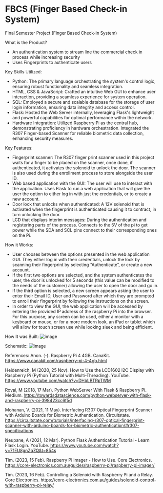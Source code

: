 # FBCS (Finger Based Check-in System)
Final Semester Project (Finger Based Check-in System)

What is the Product?
- An authentication system to stream line the commercial check in process while increasing security
- Uses Fingerprints to authenticate users

Key Skills Utilized:
- Python: The primary language orchestrating the system's control logic, ensuring robust functionality and seamless integration.
- HTML, CSS & JavaScript: Crafted an intuitive Web GUI to enhance user interaction, providing a seamless experience for system operation.
- SQL: Employed a secure and scalable database for the storage of user login information, ensuring data integrity and access control.
- Flask: Hosted the Web Server internally, leveraging Flask's lightweight and powerful capabilities for optimal performance within the network.
- Hardware Integration: Utilized Raspberry Pi as the central hub, demonstrating proficiency in hardware orchestration. Integrated the R307 Finger-based Scanner for reliable biometric data collection, enhancing security measures.

Key Features:
- Fingerprint scanner: The R307 finger print scanner used in this project waits for a finger to be placed on the scanner, once done, if authenticated, it activates the solenoid to unlock the door. The scanner is also used during the enrollment process to store alongside the user ID.
- Web based application with the GUI: The user will use to interact with the application. Uses Flask to run a web application that will give the user the option to either log in with just the credentials, or to create a new account.
- Door lock that unlocks when authenticated: A 12V solenoid that is activated when the fingerprint is authenticated causing it to contract, in turn unlocking the door. 
- LCD that displays interim messages: During the authentication and registering parts of the process. Connects to the 5V of the pi to get power while the SDA and SCL pins connect to their corresponding ones on the Pi.

How it Works:
- User chooses between the options presented in the web application GUI. They either log in with their credentials, unlock the lock by scanning their fingerprint by selecting “Authenticate”, or create a new account.
- If the first two options are selected, and the system authenticates the user, the door is unlocked for 5 seconds (this value can be modified to the needs of the customer) allowing the user to open the door and go in.
- If the third option is selected, a new screen appears asking the user to enter their Email ID, User and Password after which they are prompted to enroll their fingerprint by following the instructions on the screen.
- In order to view the GUI, the web application will be accessed by entering the provided IP address of the raspberry Pi into the browser. For this purpose, any screen can be used, either a monitor with a keyboard or mouse, or for a more modern look, an iPad or tablet which will allow for touch screen use while looking sleek and being efficient. 

How It was Built:
![image](https://github.com/FishmandemCode/FBCS/assets/106996740/b84b8e40-93aa-4154-884e-662c140c117b)

Schematic:
![image](https://github.com/FishmandemCode/FBCS/assets/106996740/20af741a-706d-4755-9f0c-666432edd6c9)

References:
Anon. (-). Raspberry Pi 4 4GB. CanaKit.
https://www.canakit.com/raspberry-pi-4-4gb.html

Heidenreich, M (2020, 25 Nov). How to Use the LCD1602 I2C Display with Raspberry Pi (Python Tutorial with Multi-Threading). YouTube.
https://www.youtube.com/watch?v=DHbLBTRpTWM

Rovai, M (2018, 17 Mar). Python WebServer With Flask & Raspberry Pi. Medium.
https://towardsdatascience.com/python-webserver-with-flask-and-raspberry-pi-398423cc6f5d

Mohanan, V. (2021, 11 May). Interfacing R307 Optical Fingerprint Scanner with Arduino Boards for Biometric Authentication. Circuitstate.
https://circuitstate.com/tutorials/interfacing-r307-optical-fingerprint-scanner-with-arduino-boards-for-biometric-authentication/#r307-specifications

Neupane, A (2021, 12 Mar). Python Flask Authentication Tutorial - Learn Flask Login. YouTube.
https://www.youtube.com/watch?v=71EU8gnZqZQ&t=854s

Tim. (2023, 15 Feb). Raspberry Pi Imager - How to Use. Core Electronics.
https://core-electronics.com.au/guides/raspberry-pi/raspberry-pi-imager/

Tim. (2023, 16 Feb). Controlling a Solenoid with Raspberry Pi and a Relay. Core Electronics.
https://core-electronics.com.au/guides/solenoid-control-with-raspberry-pi-relay/










